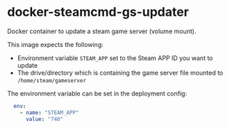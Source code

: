 # docker-steamcmd-gs-updater
Docker container to update a steam game server (volume mount).

This image expects the following:
- Environment variable `STEAM_APP` set to the Steam APP ID you want to update
- The drive/directory which is containing the game server file mounted to `/home/steam/gameserver`


The environment variable can be set in the deployment config:  
```yaml
  env:
    - name: "STEAM_APP"
      value: "740"
```
